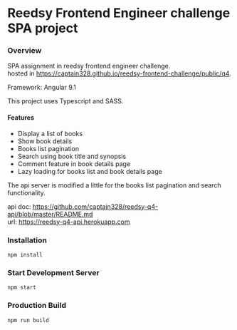 # Reedsy Frontend Engineer challenge SPA project

### Overview
SPA assignment in reedsy frontend engineer challenge. <br>
hosted in https://captain328.github.io/reedsy-frontend-challenge/public/q4. <br>

Framework: Angular 9.1

This project uses Typescript and SASS.

#### Features
* Display a list of books
* Show book details
* Books list pagination
* Search using book title and synopsis
* Comment feature in book details page
* Lazy loading for books list and book details page


The api server is modified a little for the books list pagination and search functionality.

api doc: https://github.com/captain328/reedsy-q4-api/blob/master/README.md <br>
url: https://reedsy-q4-api.herokuapp.com


### Installation

```
npm install
```

### Start Development Server

```
npm start
```

### Production Build

```
npm run build
```
